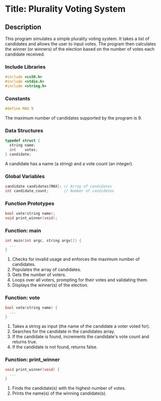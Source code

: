 # Title: Plurality Voting System

## Description
This program simulates a simple plurality voting system. It takes a list of candidates and allows the user to input votes. The program then calculates the winner (or winners) of the election based on the number of votes each candidate received.

### Include Libraries
```c
#include <cs50.h>
#include <stdio.h>
#include <string.h>
```

### Constants
```c
#define MAX 9
```
The maximum number of candidates supported by the program is 9.

### Data Structures
```c
typedef struct {
  string name;
  int    votes;
} candidate;
```
A candidate has a name (a string) and a vote count (an integer).

### Global Variables
```c
candidate candidates[MAX]; // Array of candidates
int candidate_count;       // Number of candidates
```

### Function Prototypes
```c
bool vote(string name);
void print_winner(void);
```

### Function: main
```c
int main(int argc, string argv[]) {
  ...
}
```
1. Checks for invalid usage and enforces the maximum number of candidates.
2. Populates the array of candidates.
3. Gets the number of voters.
4. Loops over all voters, prompting for their votes and validating them.
5. Displays the winner(s) of the election.

### Function: vote
```c
bool vote(string name) {
  ...
}
```
1. Takes a string as input (the name of the candidate a voter voted for).
2. Searches for the candidate in the candidates array.
3. If the candidate is found, increments the candidate's vote count and returns true.
4. If the candidate is not found, returns false.

### Function: print_winner
```c
void print_winner(void) {
  ...
}
```
1. Finds the candidate(s) with the highest number of votes.
2. Prints the name(s) of the winning candidate(s).
